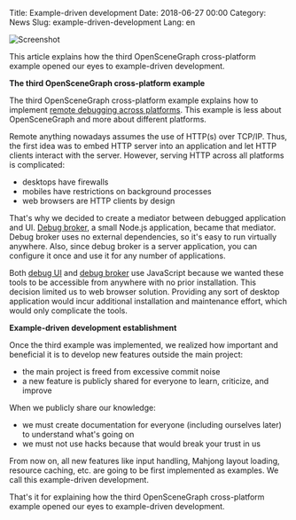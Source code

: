Title: Example-driven development
Date: 2018-06-27 00:00
Category: News
Slug: example-driven-development
Lang: en

![Screenshot][screenshot]

This article explains how the third OpenSceneGraph cross-platform example
opened our eyes to example-driven development.

**The third OpenSceneGraph cross-platform example**

The third OpenSceneGraph cross-platform example explains how to implement
[remote debugging across platforms][osgcpe-03]. This example is less about
OpenSceneGraph and more about different platforms.

Remote anything nowadays assumes the use of HTTP(s) over TCP/IP. Thus, the
first idea was to embed HTTP server into an application and let HTTP clients
interact with the server. However, serving HTTP across all platforms is
complicated:

* desktops have firewalls
* mobiles have restrictions on background processes
* web browsers are HTTP clients by design

That's why we decided to create a mediator between debugged application and UI.
[Debug broker][debug-broker], a small Node.js application, became that mediator.
Debug broker uses no external dependencies, so it's easy to run virtually
anywhere. Also, since debug broker is a server application, you can configure
it once and use it for any number of applications.

Both [debug UI][debug-ui] and [debug broker][debug-broker] use JavaScript
because we wanted these tools to be accessible from anywhere with no prior
installation. This decision limited us to web browser solution. Providing
any sort of desktop application would incur additional installation and
maintenance effort, which would only complicate the tools.

**Example-driven development establishment**

Once the third example was implemented, we realized how important and
beneficial it is to develop new features outside the main project:

* the main project is freed from excessive commit noise
* a new feature is publicly shared for everyone to learn, criticize, and improve

When we publicly share our knowledge:

* we must create documentation for everyone (including ourselves later) to understand what's going on
* we must not use hacks because that would break your trust in us

From now on, all new features like input handling, Mahjong layout loading,
resource caching, etc. are going to be first implemented as examples.
We call this example-driven development.

That's it for explaining how the third OpenSceneGraph cross-platform example
opened our eyes to example-driven development.

[screenshot]: {attach}/images/2018-06-27-example-driven-development.png

[osgcpe-03]: https://github.com/OGStudio/openscenegraph-cross-platform-examples/tree/master/03.RemoteDebugging
[debug-broker]: https://github.com/OGStudio/debug-broker
[debug-ui]: https://github.com/OGStudio/debug-ui


